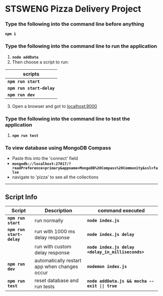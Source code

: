 # STSWENG Pizza Delivery Project
### Type the following into the command line before anything
**`npm i`**
### Type the following into the command line to run the application
1. **`node addData`**
2. Then choose a script to run:

| scripts                   |
| ------------------------- |
| **`npm run start`**       |
| **`npm run start-delay`** |
| **`npm run dev`**         |

3. Open a browser and got to [localhost:9000](http://localhost:9000)

### Type the following into the command line to test the application
1. **`npm run test`**

### To view database using MongoDB Compass
-   Paste this into the 'connect' field
-   **`mongodb://localhost:27017/?readPreference=primary&appname=MongoDB%20Compass%20Community&ssl=false`**
-   navigate to 'pizza' to see all the collections

---

## Script Info
| Script                    | Description                                  | command executed                                  |
| ------------------------- | -------------------------------------------- | ------------------------------------------------- |
| **`npm run start`**       | run normally                                 | **`node index.js`**                               |
| **`npm run start-delay`** | run with 1000 ms delay response              | **`node index.js delay`**                         |
|                           | run with custom delay response               | **`node index.js delay <delay_in_milliseconds>`** |
| **`npm run dev`**         | automatically restart app when changes occur | **`nodemon index.js`**                            |
| **`npm run test`**        | reset database and run tests                 | **`node addData.js && mocha --exit \|\| true`**   |
